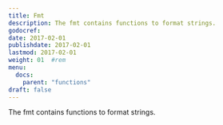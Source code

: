 ```yaml
---
title: Fmt
description: The fmt contains functions to format strings.
godocref:
date: 2017-02-01
publishdate: 2017-02-01
lastmod: 2017-02-01
weight: 01	#rem
menu:
  docs:
    parent: "functions"
draft: false
---
```


The fmt contains functions to format strings.